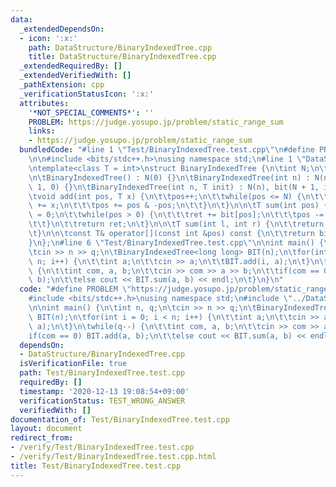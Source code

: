 ```yaml
---
data:
  _extendedDependsOn:
  - icon: ':x:'
    path: DataStructure/BinaryIndexedTree.cpp
    title: DataStructure/BinaryIndexedTree.cpp
  _extendedRequiredBy: []
  _extendedVerifiedWith: []
  _pathExtension: cpp
  _verificationStatusIcon: ':x:'
  attributes:
    '*NOT_SPECIAL_COMMENTS*': ''
    PROBLEM: https://judge.yosupo.jp/problem/static_range_sum
    links:
    - https://judge.yosupo.jp/problem/static_range_sum
  bundledCode: "#line 1 \"Test/BinaryIndexedTree.test.cpp\"\n#define PROBLEM \"https://judge.yosupo.jp/problem/static_range_sum\"\
    \n\n#include <bits/stdc++.h>\nusing namespace std;\n#line 1 \"DataStructure/BinaryIndexedTree.cpp\"\
    \ntemplate<class T = int>\nstruct BinaryIndexedTree {\n\tint N;\n\tvector<T> bit;\n\
    \n\tBinaryIndexedTree() : N(0) {}\n\tBinaryIndexedTree(int n) : N(n), bit(N +\
    \ 1, 0) {}\n\tBinaryIndexedTree(int n, T init) : N(n), bit(N + 1, init) {}\n\n\
    \tvoid add(int pos, T x) {\n\t\tpos++;\n\t\twhile(pos <= N) {\n\t\t\tbit[pos]\
    \ += x;\n\t\t\tpos += pos & -pos;\n\t\t}\n\t}\n\n\tT sum(int pos) {\n\t\tT ret\
    \ = 0;\n\t\twhile(pos > 0) {\n\t\t\tret += bit[pos];\n\t\t\tpos -= pos & -pos;\n\
    \t\t}\n\t\treturn ret;\n\t}\n\n\tT sum(int l, int r) {\n\t\treturn sum(r) - sum(l);\n\
    \t}\n\n\tconst T& operator[](const int &pos) const {\n\t\treturn bit[pos];\n\t\
    }\n};\n#line 6 \"Test/BinaryIndexedTree.test.cpp\"\n\nint main() {\n\tint n, q;\n\
    \tcin >> n >> q;\n\tBinaryIndexedTree<long long> BIT(n);\n\tfor(int i = 0; i <\
    \ n; i++) {\n\t\tint a;\n\t\tcin >> a;\n\t\tBIT.add(i, a);\n\t}\n\twhile(q--)\
    \ {\n\t\tint com, a, b;\n\t\tcin >> com >> a >> b;\n\t\tif(com == 0) BIT.add(a,\
    \ b);\n\t\telse cout << BIT.sum(a, b) << endl;\n\t}\n}\n"
  code: "#define PROBLEM \"https://judge.yosupo.jp/problem/static_range_sum\"\n\n\
    #include <bits/stdc++.h>\nusing namespace std;\n#include \"../DataStructure/BinaryIndexedTree.cpp\"\
    \n\nint main() {\n\tint n, q;\n\tcin >> n >> q;\n\tBinaryIndexedTree<long long>\
    \ BIT(n);\n\tfor(int i = 0; i < n; i++) {\n\t\tint a;\n\t\tcin >> a;\n\t\tBIT.add(i,\
    \ a);\n\t}\n\twhile(q--) {\n\t\tint com, a, b;\n\t\tcin >> com >> a >> b;\n\t\t\
    if(com == 0) BIT.add(a, b);\n\t\telse cout << BIT.sum(a, b) << endl;\n\t}\n}"
  dependsOn:
  - DataStructure/BinaryIndexedTree.cpp
  isVerificationFile: true
  path: Test/BinaryIndexedTree.test.cpp
  requiredBy: []
  timestamp: '2020-12-13 19:08:54+09:00'
  verificationStatus: TEST_WRONG_ANSWER
  verifiedWith: []
documentation_of: Test/BinaryIndexedTree.test.cpp
layout: document
redirect_from:
- /verify/Test/BinaryIndexedTree.test.cpp
- /verify/Test/BinaryIndexedTree.test.cpp.html
title: Test/BinaryIndexedTree.test.cpp
---
```

